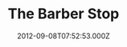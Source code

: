 ---
date: 2012-09-08T07:52:53.000Z
title: The Barber Stop
latitude: 52.04294691253548
longitude: 0.9543200024667841
category: checkin
---